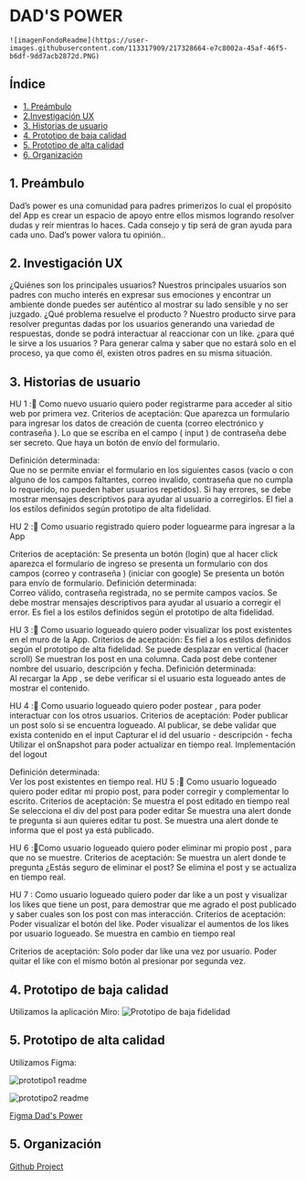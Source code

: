 # DAD'S POWER
    ![imagenFondoReadme](https://user-images.githubusercontent.com/113317909/217328664-e7c8002a-45af-46f5-b6df-9dd7acb2872d.PNG)

## Índice

* [1. Preámbulo](#1-preámbulo)
* [2.Investigación UX](#2-Ivestigación-UX)
* [3. Historias de usuario](#3-Hstorias-de-usuario)
* [4. Prototipo de baja calidad](#4-Prototipo-de-alta-calidad)
* [5. Prototipo de alta calidad](#4-Prototipo-de-alta-calidad)
* [6. Organización](#6-Organización)

## 1. Preámbulo

Dad’s power es una comunidad para padres primerizos lo cual el propósito del App es crear un espacio de apoyo entre ellos mismos logrando  resolver dudas y reír mientras lo haces.
Cada consejo y tip será de gran ayuda para cada uno. Dad’s power valora tu opinión..



## 2. Investigación UX

¿Quiénes son los principales usuarios? 
Nuestros principales usuarios son padres con mucho interés en expresar sus emociones y encontrar un ambiente donde puedes ser auténtico al mostrar su lado sensible  y no ser juzgado. 
¿Qué problema resuelve el producto ? 
Nuestro producto sirve para resolver preguntas dadas por los usuarios generando una variedad de respuestas, donde se podrá interactuar al reaccionar con un like.
¿para qué le sirve a los usuarios ?
Para generar calma y saber que no estará solo en el proceso, ya que  como él, existen otros padres en su misma situación. 


## 3. Historias de usuario

HU 1 :📝
Como nuevo usuario quiero poder registrarme para acceder al sitio web por primera vez.
Criterios de aceptación:
Que aparezca un formulario para ingresar los datos de creación de cuenta (correo electrónico y contraseña ).
Lo que se escriba en el campo ( input ) de contraseña debe ser secreto.
Que haya un botón de envío del formulario.

Definición determinada:  
Que no se permite enviar el formulario en los siguientes casos (vacío o con alguno de los campos faltantes, correo invalido, contraseña que no cumpla lo requerido, no pueden haber usuarios repetidos).
Si hay errores, se debe mostrar mensajes descriptivos para ayudar al usuario a corregirlos.
El fiel a los estilos definidos según prototipo de alta fidelidad.

HU 2 :📝
Como usuario registrado quiero poder loguearme para ingresar a la App

   Criterios de aceptación:
Se presenta un botón (login) que al hacer click aparezca el formulario de ingreso
se presenta un formulario con dos campos (correo y contraseña ) (iniciar con google)
Se presenta un botón para envío de formulario.
Definición determinada:  
Correo válido, contraseña registrada, no se permite campos vacíos.
Se debe mostrar mensajes descriptivos para ayudar al usuario a corregir el error.
Es fiel a los estilos definidos según el prototipo de alta fidelidad.

HU 3 :📝
Como usuario logueado quiero poder visualizar los post existentes en el muro de la App.
  Criterios de aceptación:
Es fiel a los estilos definidos según el prototipo de alta fidelidad.
Se puede desplazar en vertical (hacer scroll)
Se muestran los post en una columna.
Cada post debe contener nombre del usuario, descripción y fecha.
Definición determinada:  
Al recargar la App , se debe verificar si el usuario esta logueado antes de mostrar el contenido.

HU 4 :📝
Como usuario logueado quiero poder postear , para poder interactuar con los otros usuarios.
 Criterios de aceptación:
Poder publicar un post solo si se encuentra logueado.
Al publicar, se debe validar que exista contenido en el input
Capturar el id del usuario - descripción - fecha 
Utilizar el onSnapshot para poder actualizar en tiempo real.
Implementación del logout

Definición determinada:  
Ver los post existentes en tiempo real.
HU 5 :📝
Como usuario logueado quiero poder editar mi propio post, para poder corregir y complementar lo escrito.
Criterios de aceptación:
Se muestra el post editado en tiempo real
Se selecciona el div del post para poder editar 
Se muestra una alert donde te pregunta si aun quieres editar tu post.
Se muestra una alert donde te informa que el post ya está publicado.

HU 6 :📝Como usuario logueado quiero poder eliminar mi propio post , para que no se muestre. 
Criterios de aceptación:
Se muestra un alert donde te pregunta ¿Estás seguro de eliminar el post?
Se elimina el post y se actualiza en tiempo real.

HU 7 :
Como usuario logueado quiero poder dar like a un post y visualizar los likes que tiene un post, para demostrar que me agrado el post publicado y saber cuales son los post con mas interacción. 
Criterios de aceptación:
Poder visualizar el botón del like.
Poder visualizar el aumentos de los likes por usuario logueado.
Se muestra en cambio en tiempo real 

Criterios de aceptación:
Solo poder dar like una vez por usuario.
Poder quitar el like con el mismo botón al presionar por segunda vez.

## 4. Prototipo de baja calidad
Utilizamos la aplicación Miro:
![Prototipo de baja fidelidad ](https://user-images.githubusercontent.com/113317909/217308821-e4b535d8-6dd7-43d6-9ec9-8dd066bfef6c.png)


## 5. Prototipo de alta calidad
Utilizamos Figma: 

![prototipo1 readme](https://user-images.githubusercontent.com/113317909/217311707-00d1802b-2776-4446-a699-57211640b0dd.PNG)

![prototipo2 readme](https://user-images.githubusercontent.com/113317909/217311792-607fd0e4-79eb-46bf-a710-7abfc39e97c9.PNG)


 [Figma Dad's Power](https://www.figma.com/file/1MHOh4djL5qDU49IhIfA0M/PROTOTIPO-DE-ALTA-RED-SOCIAL-NVJ?node-id=0%3A1&t=YXrYsFT15GoG3kM0-0)

## 5. Organización

[Github Project](https://github.com/users/tianitol/projects/1/views/1)
